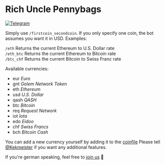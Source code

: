 # Rich Uncle Pennybags
[![Telegram](https://img.shields.io/badge/telegram-%40RichUnclePennybagsBot-blue.svg)](http://telegram.me/RichUnclePennybagsBot) 

Simply use `/firstcoin_secondcoin`. If you only specify one coin, the bot assumes you want it in USD. Examples:

`/eth` Returns the current Ethereum to U.S. Dollar rate  
`/eth_btc` Returns the current Ethereum to Bitcoin rate  
`/btc_chf` Returns the current Bitcoin to Swiss Franc rate  

Available currencies:
- eur *Euro*
- gnt *Golem Network Token*
- eth *Ethereum*
- usd *U.S. Dollar*
- qash *QASH*
- btc *Bitcoin*
- req *Request Network*
- iot *Iota*
- edo *Eidoo*
- chf *Swiss Francs*
- bch *Bitcoin Cash*

You can add a new currency yourself by adding it to the [coinfile](https://github.com/SirRade/rich-uncle-pennybags-bot/blob/master/Coins.toml)
Please tell [@Kekmeister](http://telegram.me/Kekmeister) if you want any additional features.

If you're german speaking, feel free to [join us](https://t.me/joinchat/Azh980Rug594nvfzLEQsIw) 🙂